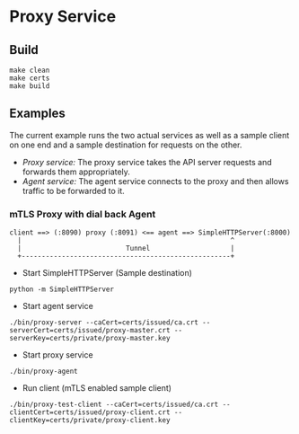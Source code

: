 # Proxy Service

## Build

```console
make clean
make certs
make build
```

## Examples

The current example runs the two actual services as well as a sample client on one end and a sample destination for requests on the other. 
- *Proxy service:* The proxy service takes the API server requests and forwards them appropriately.
- *Agent service:* The agent service connects to the proxy and then allows traffic to be forwarded to it.

### mTLS Proxy with dial back Agent 

```
client ==> (:8090) proxy (:8091) <== agent ==> SimpleHTTPServer(:8000)
  |                                                    ^
  |                          Tunnel                    |
  +----------------------------------------------------+
```

- Start SimpleHTTPServer (Sample destination)
```console
python -m SimpleHTTPServer
```

- Start agent service
```
./bin/proxy-server --caCert=certs/issued/ca.crt --serverCert=certs/issued/proxy-master.crt --serverKey=certs/private/proxy-master.key
```

- Start proxy service
```
./bin/proxy-agent
```

- Run client (mTLS enabled sample client)
```
./bin/proxy-test-client --caCert=certs/issued/ca.crt --clientCert=certs/issued/proxy-client.crt --clientKey=certs/private/proxy-client.key
```
